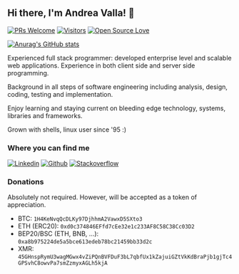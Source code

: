 ## Hi there, I'm Andrea Valla! 👋

[![PRs Welcome](https://img.shields.io/badge/PRs-welcome-brightgreen.svg?style=flat&logo=github)](https://github.com/avalla)
[![Visitors](https://visitor-badge.glitch.me/badge?page_id=avalla.visitor-badge)](https://github.com/avalla)
[![Open Source Love](https://badges.frapsoft.com/os/v2/open-source.svg?v=103)](https://github.com/avalla)

[![Anurag's GitHub stats](https://github-readme-stats.vercel.app/api?username=avalla?count_private=true)](https://github.com/avalla/github-readme-stats)

Experienced full stack programmer: developed enterprise level and scalable web applications. Experience in both client side and server side programming.

Background in all steps of software engineering including analysis, design, coding, testing and implementation.

Enjoy learning and staying current on bleeding edge technology, systems, libraries and frameworks.

Grown with shells, linux user since '95 :)

### Where you can find me

[![Linkedin](https://img.shields.io/badge/-Linkedin-%230a66c2?logo=linkedin)](https://linkedin.com/in/avalla)
[![Github](https://img.shields.io/badge/-Github-black?logo=github)](https://github.com/avalla)
[![Stackoverflow](https://img.shields.io/badge/-Stack%20Overflow-%23fafafb?logo=stackoverflow)](https://stackoverflow.com/users/876314)

### Donations

Absolutely not required. However, will be accepted as a token of appreciation.

- BTC: `1H4KeNvqQcDLKy97DjhhmA2VawxD5SXto3`
- ETH (ERC20): `0xd0c374846EFfd7cEe32e1c233AF8C58C38Cc03D2`
- BEP20/BSC (ETH, BNB, ...): `0xa8b975224de5a5bce613edeb78bc21459bb33d2c`
- XMR: `45GHnspRymU3wagMGwx4vZiPQnBVFDuF3bL7qbfUx1kZajuiGZtVkKdBraPjb1gjTc4GPSvhC8owvPa7smZzmyxAGLh5kjA`

<!--
**avalla/avalla** is a ✨ _special_ ✨ repository because its `README.md` (this file) appears on your GitHub profile.

Here are some ideas to get you started:

- 🔭 I’m currently working on ...
- 🌱 I’m currently learning ...
- 👯 I’m looking to collaborate on ...
- 🤔 I’m looking for help with ...
- 💬 Ask me about ...
- 📫 How to reach me: ...
- 😄 Pronouns: ...
- ⚡ Fun fact: ...
-->
